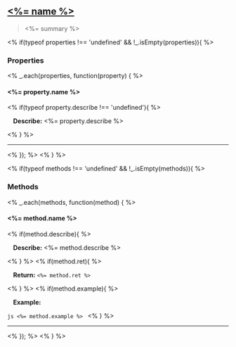 ## <a href="#<%= name %>" name="<%= name %>"><%= name %></a>
> <%= summary %>

<% if(typeof properties !== 'undefined' && !_.isEmpty(properties)){ %>
### Properties
<% _.each(properties, function(property) { %>
#### <%= property.name %>
<% if(typeof property.describe !== 'undefined'){ %><p> <b>&nbsp;&nbsp;&nbsp;&nbsp;Describe:</b> <%= property.describe %></p><% } %>
<hr>
<% }); %>
<% } %>

<% if(typeof methods !== 'undefined' && !_.isEmpty(methods)){ %>
### Methods
<% _.each(methods, function(method) { %>
#### <%= method.name %>
<% if(method.describe){ %><p> <b>&nbsp;&nbsp;&nbsp;&nbsp;Describe:</b> <%= method.describe %></p><% } %>
<% if(method.ret){ %><p> <b>&nbsp;&nbsp;&nbsp;&nbsp;Return:</b> <code><%= method.ret %></code></p><% } %>
<% if(method.example){ %><p> <b>&nbsp;&nbsp;&nbsp;&nbsp;Example:</b></p>
    ```js
    <%= method.example %>
    ```
<% } %>
<hr>
<% }); %>
<% } %>


